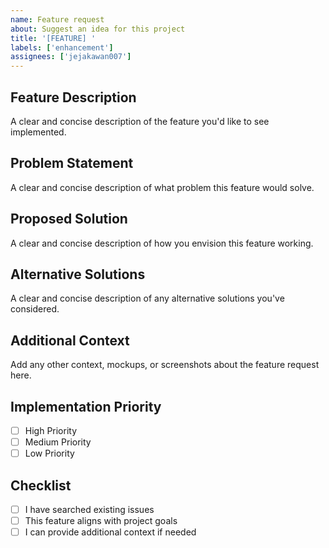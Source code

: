 ```yaml
---
name: Feature request
about: Suggest an idea for this project
title: '[FEATURE] '
labels: ['enhancement']
assignees: ['jejakawan007']
---
```


## Feature Description
A clear and concise description of the feature you'd like to see implemented.

## Problem Statement
A clear and concise description of what problem this feature would solve.

## Proposed Solution
A clear and concise description of how you envision this feature working.

## Alternative Solutions
A clear and concise description of any alternative solutions you've considered.

## Additional Context
Add any other context, mockups, or screenshots about the feature request here.

## Implementation Priority
- [ ] High Priority
- [ ] Medium Priority  
- [ ] Low Priority

## Checklist
- [ ] I have searched existing issues
- [ ] This feature aligns with project goals
- [ ] I can provide additional context if needed
